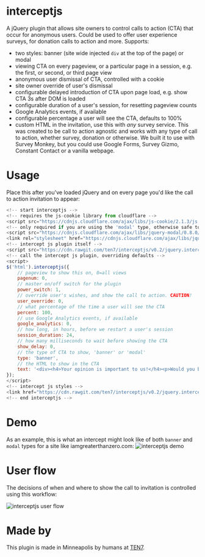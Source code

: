 # interceptjs
A jQuery plugin that allows site owners to control calls to action (CTA) that occur for anonymous users. Could be used to offer user experience surveys, for donation calls to action and more. Supports:
* two styles: banner (site wide injected `div` at the top of the page) or modal
* viewing CTA on every pageview, or a particular page in a session, e.g. the first, or second, or third page view
* anonymous user dismissal of CTA, controlled with a cookie
* site owner override of user's dismissal
* configurable delayed introduction of CTA upon page load, e.g. show CTA 3s after DOM is loaded
* configurable duration of a user's session, for resetting pageview counts
* Google Analytics events, if available
* configurable percentage a user will see the CTA, defaults to 100%
* custom HTML in the invitation, use this with *any* survey service.
This was created to be call to action agnostic and works with any type of call to action, whether survey, donation or otherwise. We built it to use with Survey Monkey, but you could use Google Forms, Survey Gizmo, Constant Contact or a vanilla webpage.

# Usage
Place this after you've loaded jQuery and on every page you'd like the call to action invitation to appear:
```javascript
<!-- start interceptjs -->
<!-- requires the js-cookie library from cloudflare -->
<script src="https://cdnjs.cloudflare.com/ajax/libs/js-cookie/2.1.3/js.cookie.min.js" integrity="sha256-S20kSlaai+/AuQHj3KjoLxmxiOLT5298YvzpaTXtYxE=" crossorigin="anonymous"></script>
<!-- only required if you are using the 'modal' type, otherwise safe to omit -->
<script src="https://cdnjs.cloudflare.com/ajax/libs/jquery-modal/0.8.0/jquery.modal.min.js" integrity="sha256-UeH9wuUY83m/pXN4vx0NI5R6rxttIW73OhV0fE0p/Ac=" crossorigin="anonymous"></script>
<link rel="stylesheet" href="https://cdnjs.cloudflare.com/ajax/libs/jquery-modal/0.8.0/jquery.modal.min.css" integrity="sha256-rll6wTV76AvdluCY5Pzv2xJfw2x7UXnK+fGfj9tQocc=" crossorigin="anonymous" />
<!-- intercept js plugin itself -->
<script src="https://cdn.rawgit.com/ten7/interceptjs/v0.2/jquery.interceptjs.js"></script>
<!-- call the intercept js plugin, overriding defaults -->
<script>
$('html').interceptjs({
    // pageview to show this on, 0=all views
    pagenum: 0,
    // master on/off switch for the plugin
    power_switch: 1,
    // override user's wishes, and show the call to action. CAUTION!
    user_override: 0,
    // what percentage of the time a user will see the CTA
    percent: 100,
    // use Google Analytics events, if available
    google_analytics: 0,
    // how long, in hours, before we restart a user's session
    session_duration: 24,
    // how many milliseconds to wait before showing the CTA  
    show_delay: 0,
    // the type of CTA to show, 'banner' or 'modal'
    type: 'banner',
    // the HTML to show in the CTA
    text: '<div><h4>Your opinion is important to us!</h4><p>Would you be willing to take a survey after your visit to tell us about your experience on our website?</p><p><a class="ijs_close" href="http://www.surveymonkey.com/" target="_blank">Yes, I&rsquo;d love to help.</a> <a class="ijs_close" href="#">No, sorry.</a></div>'
});
</script>
<!-- intercept js styles -->
<link href="https://cdn.rawgit.com/ten7/interceptjs/v0.2/jquery.interceptjs.css" rel="stylesheet">
<!-- end interceptjs -->
```

# Demo
As an example, this is what an intercept might look like of both `banner` and `modal` types for a site like iamgreaterthanzero.com:
![interceptjs demo](https://cdn.rawgit.com/ten7/interceptjs/master/interceptjs-demo.gif)

# User flow
The decisions of when and where to show the call to invitation is controlled using this workflow:

![interceptjs user flow](https://cdn.rawgit.com/ten7/interceptjs/master/interceptjs-user-flow.svg)

# Made by
This plugin is made in Minneapolis by humans at [TEN7](https://ten7.com/).